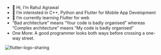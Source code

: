 

- 👋 Hi, I’m Rahul Agrawal
- 👀 I’m interested in C++, Python and Flutter for Mobile App Development
- 🌱 I’m currently learning Flutter for web
- “Bad architecture” means “Your code is badly organised” whereas “Complex architecture” means “My code is badly organised”
-  One More: A good programmer looks both ways before crossing a one-way street.


<!---
RahulAgrawal111/RahulAgrawal111 is a ✨ special ✨ repository because its `README.md` (this file) appears on your GitHub profile.
You can click the Preview link to take a look at your changes.
--->
![flutter-logo-sharing](https://user-images.githubusercontent.com/67542222/122719851-9aef6280-d223-11eb-9f12-2367fe1e0e74.png)

